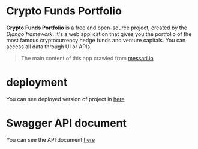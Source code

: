 # Crypto Funds Portfolio
**Crypto Funds Portfolio** is a free and open-source project, created by the _Django framework_. It's a web application that gives you the portfolio of the most famous cryptocurrency hedge funds and venture capitals.
You can access all data through UI or APIs.

> The main content of this app crawled from [messari.io](https://messari.io/)

# deployment

You can see deployed version of project in [here](https://crypto-funds-portfolio.herokuapp.com/)

# Swagger API document

You can see the API document [here](https://crypto-funds-portfolio.herokuapp.com/docs/)